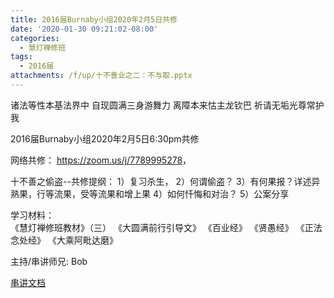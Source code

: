 ```yaml
---
title: 2016届Burnaby小组2020年2月5日共修
date: '2020-01-30 09:21:02-08:00'
categories:
  - 慧灯禅修班
tags:
  - 2016届
attachments: /f/up/十不善业之二：不与取.pptx
---
```

诸法等性本基法界中 自现圆满三身游舞力 离障本来怙主龙钦巴 祈请无垢光尊常护我

2016届Burnaby小组2020年2月5日6:30pm共修 

网络共修： <https://zoom.us/j/7789995278>， 

十不善之偷盗--共修提纲： 1）复习杀生， 2）何谓偷盗？
3）有何果报？详述异熟果，行等流果，受等流果和增上果
4）如何忏悔和对治？
5）公案分享

学习材料：\
《慧灯禅修班教材》（三）  《大圆满前行引导文》 《百业经》
《贤愚经》
《正法念处经》
《大乘阿毗达磨》

主持/串讲师兄: Bob



[串讲文档](https://s3.ca-central-1.wasabisys.com/hddata/f.huidengchanxiu.net/hdv/f/up/十不善业之二：不与取.pptx)
